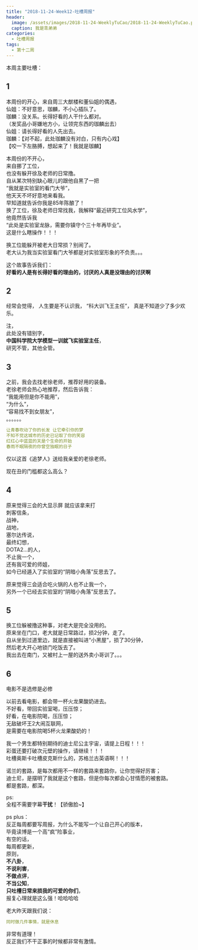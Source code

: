 ```yaml
---
title: "2018-11-24-Week12-吐槽周报"
header:
  image: /assets/images/2018-11-24-WeeklyTuCao/2018-11-24-WeeklyTuCao.png
  caption: 我是乖弟弟
categories:
  - 吐槽周报
tags:
  - 第十二周
---
```


本周主要吐槽：

## 1
本周份的开心，来自周三大猷楼和董仙姐的偶遇，  
仙姐：不好意思，珈麟，不小心插队了。  
珈麟：没关系。长得好看的人干什么都对。  
（发奖品小哥嫌地方小，让领完东西的珈麟出去）  
仙姐：请长得好看的人先出去。  
珈麟：【对不起，此处珈麟没有对白，只有内心戏】  
【咬一下左胳膊，想起来了！我就是珈麟】  

本周份的不开心，  
来自挪了工位，  
也没有躲开徐及老师的日常撸。   
自从某次特别缺心眼儿的跟他自黑了一把   
“我就是实验室的看门大爷”，  
他天天不坏好意地来看我。  
早知道就告诉你我是85年陈酿了！  
换了工位，徐及老师日常找我，我解释“最近研究工位风水学”，  
他竟然告诉我  
“此处是实验室龙脉，需要你镇守个三十年再毕业”。  
这是什么瞎操作！！！  

换工位能躲开被老大日常损？别闹了。  
老大认为我当实验室看门大爷都是对实验室形象的不负责。。。  

这个故事告诉我们：  
<b>好看的人是有长得好看的理由的，讨厌的人真是没理由的讨厌啊</b>

## 2
经常会觉得，
人生要是不认识我，
“科大训飞王主任”，
真是不知道少了多少欢乐。  

注，  
此处没有错别字，  
<b>中国科学院大学模型一训就飞实验室主任</b>，  
研究不管，其他全管。  

## 3
之前，我会去找老徐老师，推荐好用的装备。  
老徐老师会热心地推荐，然后告诉我：  
“我能用但是你不能用”，  
“为什么”，  
“容易找不到女朋友”，  
。。。。。。  

``` yaml
让青春吹动了你的长发 让它牵引你的梦
不知不觉这城市的历史已记取了你的笑容
红红心中蓝蓝的天是个生命的开始
春雨不眠隔夜的你曾空独眠的日子
```

仅以这首《追梦人》送给我亲爱的老徐老师。  

现在丑的门槛都这么高么？  

## 4
原来觉得三会的大显示屏
就应该拿来打  
刺客信条，  
战神，  
战地，  
塞尔达传说，  
最终幻想，  
DOTA2...的人，  
不止我一个，    
还有我可爱的师姐，  
如今已经遁入了实验室的“阴暗小角落”反思去了。  

原来觉得三会适合吃火锅的人也不止我一个，  
另外一个已经去实验室的“阴暗小角落”反思去了。  

## 5
换工位躲被撸这种事，对老大是完全没用的。  
原来坐在门口，老大就是日常路过，损2分钟，走了。  
自从坐到过道里边，就是直接被叫进“小黑屋”，损了30分钟，  
然后老大开心地锁门吃饭去了。  
我出去在南门，又被村上一屋的送外卖小哥训了。。。  

## 6
电影不是选修是必修  

以前去看电影，都会带一杯火龙果酸奶进去。  
不好看，带回实验室喝，压压惊；  
好看，在电影院喝，压压惊；  
无敌破坏王2大闹互联网，  
是需要在电影院喝5杯火龙果酸奶的！  

我一个男生都特别期待的迪士尼公主宇宙，请提上日程！！！  
彩蛋还要打破次元壁的操作，请继续！！！  
吐槽奥斯卡吐槽皮克斯什么的，苏格兰古英语啊！！！  

诺兰的套路，是每次都用不一样的套路来套路你，让你觉得好厉害；  
迪士尼，是摆明了我就是这个套路，但是你每次都会心甘情愿的被套路。  
都是套路，都深。  

ps:   
全程不需要字幕<b>干扰</b>！【骄傲脸~】  

ps plus：  
反正每周都要写周报，为什么不能写一个让自己开心的版本，  
毕竟读博是一个高“疯”险事业，  
有空的话，  
每周都更新，  
原则，  
<b>不八卦</b>，  
<b>不说利害</b>，  
<b>不做点评</b>，  
<b>不当公知</b>，  
<b>只吐槽日常来损我的可爱的你们</b>，  
报复心理就是这么强！哈哈哈哈  

老大昨天跟我们说：  
``` yaml
同时做几件事情，就是休息
```
非常有道理！  
反正我们不干正事的时候都非常有激情。
